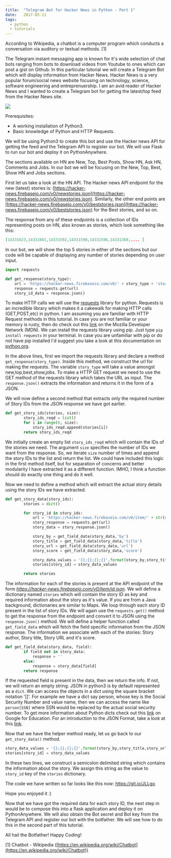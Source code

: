 ```yaml
---
title:  "Telegram Bot for Hacker News in Python - Part 1"
date:   2017-05-11
tags:
  - python
  - tutorials
---
```


According to Wikipedia, a chatbot is a computer program which conducts a conversation via auditory or textual methods. [1]

<!-- Excerpt Start -->
The Telegram instant messaging app is known for it's wide selection of chat bots ranging from bots to download videos from Youtube to ones which can post a gist on Github. In this particular tutorial we will create a Telegram Bot which will display information from Hacker News. Hacker News is a very popular forum/social news website focusing on technology, science, software engineering and entreprenuership. I am an avid reader of Hacker News and I wanted to create a Telegram bot for getting the latest/top feed from the Hacker News site.
<!-- Excerpt End -->

<img src="https://apifriends.com/wp-content/uploads/2018/08/hacker-news.jpg" class="responsive"/>


Prerequisites:
* A working installation of Python3.
* Basic knowledge of Python and HTTP Requests.

We will be using Python3 to create this bot and use the Hacker news API for getting the feed and the Telegram API to register our bot. We will use Flask to run our bot and deploy it on PythonAnywhere.

The sections available on HN are New, Top, Best Posts, Show HN, Ask HN, Comments and Jobs. In our bot we will be focusing on the New, Top, Best, Show HN and Jobs sections.

First let us take a look at the HN API. The Hacker news API endpoint for the new (latest) stories is: [https://hacker-news.firebaseio.com/v0/newstories.json](https://hacker-news.firebaseio.com/v0/newstories.json). Similarly, the other end points are [https://hacker-news.firebaseio.com/v0/beststories.json](https://hacker-news.firebaseio.com/v0/beststories.json) for the Best stories, and so on.

The response from any of these endpoints is a collection of IDs representing posts on HN, also known as stories, which look something like this:
```json
[14331623,14331601,14331592,14331590,14331586,14331360,.... ]
```

In our bot, we will show the top 5 stories in either of the sections but our code will be capable of displaying any number of stories depending on user input.

```python
import requests

def get_response(story_type):
    url = 'https://hacker-news.firebaseio.com/v0/' + story_type + 'stories.json'
    response = requests.get(url)
    story_id_data = response.json()
```

To make HTTP calls we will use the [requests](http://docs.python-requests.org/en/master/) library for python. Requests is an incredible library which makes it a cakewalk for making HTTP calls (GET,POST,etc) in python. I am assuming you are familiar with HTTP Request methods in this tutorial. In case you are not familiar or your memory is rusty, then do check out this [link](https://developer.mozilla.org/en-US/docs/Web/HTTP/Methods) on the Mozilla Developer Network (MDN). We can install the requests library using pip. Just type `pip install requests` in your terminal. In case you are unfamiliar with pip or do not have pip installed I'd suggest you take a look at this documentation on [python.org](https://packaging.python.org/installing/).

In the above lines, first we import the requests library and declare a method `get_response(story_type)`. Inside this method, we construct the url for making the requests. The variable `story_type` will take a value amongst new,top,best,show,jobs. To make a HTTP GET request we need to use the GET method of the requests library which takes the URL as input. The `response.json()` extracts the information and returns it in the form of a JSON.

We will now define a second method that extracts only the required number of Story IDs from the JSON response we have got earlier.

```python
def get_story_ids(stories, size):
        story_ids_reqd = list()
        for i in range(0, size):
            story_ids_reqd.append(stories[i])
        return story_ids_reqd
```

We initially create an empty list `story_ids_reqd` which will contain the IDs of the stories we need. The argument `size` specifies the number of IDs we want from the response. So, we iterate `size` number of times and append the story IDs to the list and return the list. We could have included this logic in the first method itself, but for separation of concerns and better modularity I have extracted it as a different function. IMHO, I think a function should do exactly one thing and do it well.

Now we need to define a method which will extract the actual story details using the story IDs we have extracted.

```python
def get_story_data(story_ids):
        stories = dict()

        for story_id in story_ids:
            url = 'https://hacker-news.firebaseio.com/v0/item/' + str(story_id) + '.json'
            story_response = requests.get(url)
            story_data = story_response.json()

            story_by = get_field_data(story_data,'by')
            story_title = get_field_data(story_data,'title')
            story_url = get_field_data(story_data,'url')
            story_score = get_field_data(story_data,'score')

            story_data_values = '{};{};{};{}'.format(story_by,story_title,story_url,story_score)
            stories[story_id] = story_data_values

        return stories
```

The information for each of the stories is present at the API endpoint of the form *https://hacker-news.firebaseio.com/v0/item/id.json*. We will define a dictionary named `stories` which will contain the story ID as key and required information about the story as it's value. If you are from a Java background, dictionaries are similar to Maps. We loop through each story ID present in the list of story IDs.
We will again use the `requests.get()` method to get the response from the endpoint and convert it to JSON using the `response.json()` method. We will define a helper function called `get_field_data` which will fetch the field specific information from the JSON response. The information we  associate with each of the stories: Story author, Story title, Story URL and it's score.

```python
def get_field_data(story_data, field):
        if field not in story_data:
            response = ''
        else:
            response = story_data[field]
        return response
```

If the requested field is present in the data, then we return the info. If not, we will return an empty string. JSON in python3 is by default represented as a `dict`. We can access the objects in a dict using the square bracket notation '[]'. For example we have a dict say person, whose key is the Social Security Number and value name, then we can access the name like `person[SSN]` where SSN would be replaced by the actual social security number. To get more information about Python dicts check out this [link](https://developers.google.com/edu/python/dict-files) on Google for Education. For an introduction to the JSON Format, take a look at this [link](https://www.tutorialspoint.com/json/).

Now that we have the helper method ready, let us go back to our `get_story_data()` method.
```python
story_data_values = '{};{};{};{}'.format(story_by,story_title,story_url,story_score)
stories[story_id] = story_data_values
```
In these two lines, we construct a semicolon delimited string which contains the information about the story. We assign this string as the value to `story_id` key of the `stories` dictionary.

The code we have written so far looks like this now: https://git.io/JLLgo

Hope you enjoyed it :)

Now that we have got the required data for each story ID, the next step in would be to compose this into a flask application and deploy it on PythonAnywhere. We will also obtain the Bot secret and Bot key from the Telegram API and register our bot with the botfather. We will see how to do this in the second part of this tutorial.

All hail the Botfather! Happy Coding!


[1] Chatbot - Wikipedia ([https://en.wikipedia.org/wiki/Chatbot](https://en.wikipedia.org/wiki/Chatbot))
